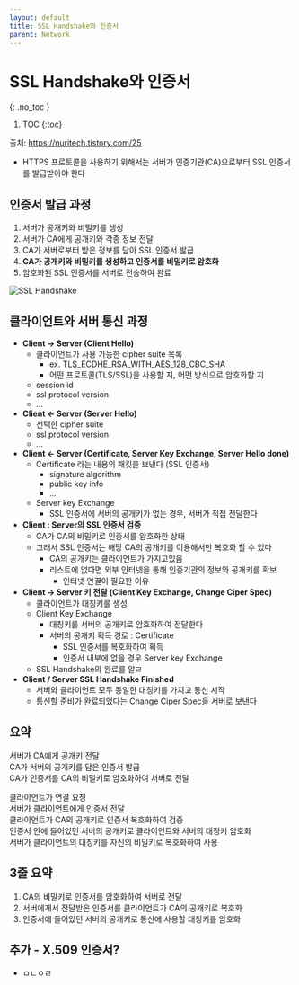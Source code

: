 ```yaml
---
layout: default
title: SSL Handshake와 인증서
parent: Network
---
```


# SSL Handshake와 인증서
{: .no_toc }

1. TOC
{:toc}

출처: https://nuritech.tistory.com/25

- HTTPS 프로토콜을 사용하기 위해서는 서버가 인증기관(CA)으로부터 SSL 인증서를 발급받아야 한다

## 인증서 발급 과정

1. 서버가 공개키와 비밀키를 생성
2. 서버가 CA에게 공개키와 각종 정보 전달
3. CA가 서버로부터 받은 정보를 담아 SSL 인증서 발급
4. **CA가 공개키와 비밀키를 생성하고 인증서를 비밀키로 암호화**
5. 암호화된 SSL 인증서를 서버로 전송하여 완료

![SSL Handshake](https://img1.daumcdn.net/thumb/R1280x0/?scode=mtistory2&fname=https%3A%2F%2Fblog.kakaocdn.net%2Fdn%2FblusyN%2FbtraoOJE4fj%2FTBe4rGKq1fbTVONcSHine0%2Fimg.png)

## 클라이언트와 서버 통신 과정

- **Client -> Server (Client Hello)**
  - 클라이언트가 사용 가능한 cipher suite 목록
    - ex. TLS_ECDHE_RSA_WITH_AES_128_CBC_SHA
    - 어떤 프로토콜(TLS/SSL)을 사용할 지, 어떤 방식으로 암호화할 지
  - session id
  - ssl protocol version
  - ...
- **Client <- Server (Server Hello)**
  - 선택한 cipher suite
  - ssl protocol version
  - ...
- **Client <- Server (Certificate, Server Key Exchange, Server Hello done)**
  - Certificate 라는 내용의 패킷을 보낸다 (SSL 인증서)
    - signature algorithm
    - public key info
    - ...
  - Server key Exchange
    - SSL 인증서에 서버의 공개키가 없는 경우, 서버가 직접 전달한다
- **Client : Server의 SSL 인증서 검증**
  - CA가 CA의 비밀키로 인증서를 암호화한 상태
  - 그래서 SSL 인증서는 해당 CA의 공개키를 이용해서만 복호화 할 수 있다
    - CA의 공개키는 클라이언트가 가지고있음
    - 리스트에 없다면 외부 인터넷을 통해 인증기관의 정보와 공개키를 확보
      - 인터넷 연결이 필요한 이유
- **Client -> Server 키 전달 (Client Key Exchange, Change Ciper Spec)**
  - 클라이언트가 대칭키를 생성
  - Client Key Exchange
    - 대칭키를 서버의 공개키로 암호화하여 전달한다
    - 서버의 공개키 획득 경로 : Certificate
      - SSL 인증서를 복호화하여 획득
      - 인증서 내부에 없을 경우 Server key Exchange
  - SSL Handshake의 완료를 알ㄹ
- **Client / Server SSL Handshake Finished**
  - 서버와 클라이언트 모두 동일한 대칭키를 가지고 통신 시작
  - 통신할 준비가 완료되었다는 Change Ciper Spec을 서버로 보낸다

## 요약

서버가 CA에게 공개키 전달  
CA가 서버의 공개키를 담은 인증서 발급  
CA가 인증서를 CA의 비밀키로 암호화하여 서버로 전달  

클라이언트가 연결 요청  
서버가 클라이언트에게 인증서 전달  
클라이언트가 CA의 공개키로 인증서 복호화하여 검증  
인증서 안에 들어있던 서버의 공개키로 클라이언트와 서버의 대칭키 암호화  
서버가 클라이언트의 대칭키를 자신의 비밀키로 복호화하여 사용  

## 3줄 요약
1. CA의 비밀키로 인증서를 암호화하여 서버로 전달
2. 서버에게서 전달받은 인증서를 클라이언트가 CA의 공개키로 복호화
3. 인증서에 들어있던 서버의 공개키로 통신에 사용할 대칭키를 암호화

## 추가 - X.509 인증서?

- ㅁㄴㅇㄹ